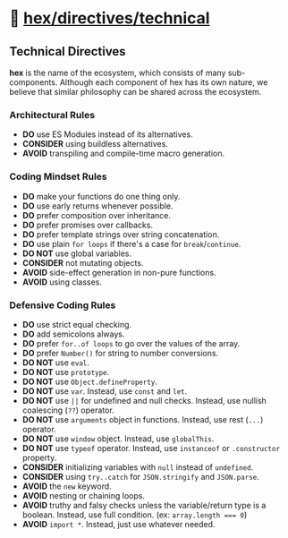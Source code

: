 # 📓 [hex/directives/technical](https://github.com/eserozvataf/hex/tree/development/src/directives/technical)

## Technical Directives

**hex** is the name of the ecosystem, which consists of many sub-components.
Although each component of hex has its own nature, we believe that similar
philosophy can be shared across the ecosystem.


### Architectural Rules
- **DO** use ES Modules instead of its alternatives.
- **CONSIDER** using buildless alternatives.
- **AVOID** transpiling and compile-time macro generation.


### Coding Mindset Rules
- **DO** make your functions do one thing only.
- **DO** use early returns whenever possible.
- **DO** prefer composition over inheritance.
- **DO** prefer promises over callbacks.
- **DO** prefer template strings over string concatenation.
- **DO** use plain `for loops` if there's a case for `break`/`continue`.
- **DO NOT** use global variables.
- **CONSIDER** not mutating objects.
- **AVOID** side-effect generation in non-pure functions.
- **AVOID** using classes.


### Defensive Coding Rules
- **DO** use strict equal checking.
- **DO** add semicolons always.
- **DO** prefer `for..of loops` to go over the values of the array.
- **DO** prefer `Number()` for string to number conversions.
- **DO NOT** use `eval`.
- **DO NOT** use `prototype`.
- **DO NOT** use `Object.defineProperty`.
- **DO NOT** use `var`. Instead, use `const` and `let`.
- **DO NOT** use `||` for undefined and null checks. Instead, use nullish
  coalescing (`??`) operator.
- **DO NOT** use `arguments` object in functions. Instead, use rest
  (`...`) operator.
- **DO NOT** use `window` object. Instead, use `globalThis`.
- **DO NOT** use `typeof` operator. Instead, use `instanceof` or
  `.constructor` property.
- **CONSIDER** initializing variables with `null` instead of `undefined`.
- **CONSIDER** using `try..catch` for `JSON.stringify` and `JSON.parse`.
- **AVOID** the `new` keyword.
- **AVOID** nesting or chaining loops.
- **AVOID** truthy and falsy checks unless the variable/return type is a
  boolean. Instead, use full condition. (ex: `array.length === 0`)
- **AVOID** `import *`. Instead, just use whatever needed.
